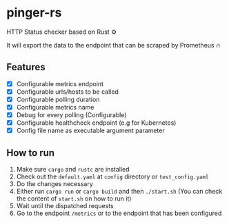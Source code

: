 # pinger-rs

HTTP Status checker based on Rust :gear:

It will export the data to the endpoint that can be scraped by Prometheus :fire:

## Features
- [x] Configurable metrics endpoint
- [x] Configurable urls/hosts to be called
- [x] Configurable polling duration
- [x] Configurable metrics name
- [x] Debug for every polling (Configurable)
- [x] Configurable healthcheck endpoint (e.g for Kubernetes)
- [x] Config file name as executable argument parameter

## How to run
1. Make sure `cargo` and `rustc` are installed
2. Check out the `default.yaml` at `config` directory or `test_config.yaml`
3. Do the changes necessary
4. Either run `cargo run` or `cargo build` and then `./start.sh` (You can check the content of `start.sh` on how to run it)
5. Wait until the dispatched requests
6. Go to the endpoint `/metrics` or to the endpoint that has been configured
